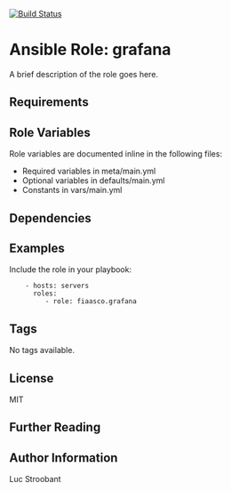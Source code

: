 [![Build Status](https://travis-ci.com/fiaasco/grafana.svg?branch=master)](https://travis-ci.com/fiaasco/grafana)

# Ansible Role: grafana

A brief description of the role goes here.

## Requirements



## Role Variables


Role variables are documented inline in the following files:
- Required variables in meta/main.yml
- Optional variables in defaults/main.yml
- Constants in vars/main.yml


## Dependencies


## Examples

Include the role in your playbook:

```
    - hosts: servers
      roles:
         - role: fiaasco.grafana
```

## Tags

No tags available.

## License

MIT

## Further Reading



## Author Information

Luc Stroobant
